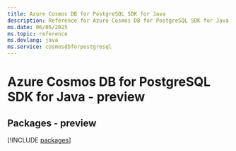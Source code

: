 ```yaml
---
title: Azure Cosmos DB for PostgreSQL SDK for Java
description: Reference for Azure Cosmos DB for PostgreSQL SDK for Java
ms.date: 06/05/2025
ms.topic: reference
ms.devlang: java
ms.service: cosmosdbforpostgresql
---
```

# Azure Cosmos DB for PostgreSQL SDK for Java - preview
## Packages - preview
[!INCLUDE [packages](cosmos-db-for-postgresql-index.md)]